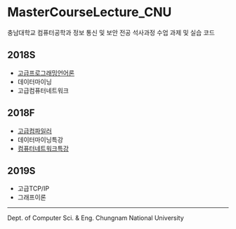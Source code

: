 # MasterCourseLecture_CNU

충남대학교 컴퓨터공학과 정보 통신 및 보안 전공
석사과정 수업 과제 및 실습 코드

## 2018S
* [고급프로그래밍언어론](https://github.com/HyungJiny/MasterCourseLecture_CNU/tree/master/AdvancedProgrammingLanguage)
* 데이터마이닝
* 고급컴퓨터네트워크

## 2018F
* [고급컴파일러](https://github.com/HyungJiny/MasterCourseLecture_CNU/tree/master/AdvancedCompiler)
* 데이터마이닝특강
* [컴퓨터네트워크특강](https://github.com/HyungJiny/MasterCourseLecture_CNU/tree/master/ComputerNetwork)

## 2019S
* 고급TCP/IP
* 그래프이론
- - -
Dept. of Computer Sci. & Eng.    Chungnam National University
